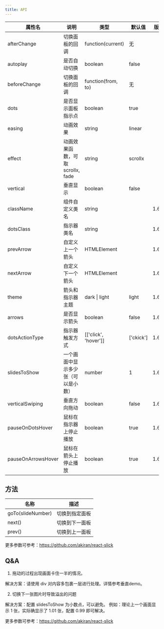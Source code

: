 ```yaml
---
title: API
---
```


| 属性名 | 说明 | 类型 | 默认值 | 版本 |
| --- | --- | --- | --- | --- |
| afterChange | 切换面板的回调 | function(current) | 无 | |
| autoplay | 是否自动切换 | boolean | false | |
| beforeChange | 切换面板的回调 | function(from, to) | 无 | |
| dots | 是否显示面板指示点 | boolean | true | |
| easing | 动画效果 | string | linear | |
| effect | 动画效果函数，可取 scrollx, fade | string | scrollx | |
| vertical | 垂直显示 | boolean | false | |
| className | 组件自定义类名 | string | | 1.6.4 |
| dotsClass | 指示器类名 | string | | 1.6.4 |
| prevArrow | 自定义上一个箭头 | HTMLElement | | 1.6.4 |
| nextArrow | 自定义下一个箭头 | HTMLElement | | 1.6.4 |
| theme | 箭头和指示器主题 | dark \| light| light | 1.6.4 |
| arrows | 是否显示箭头 | boolean | false | 1.6.4 |
| dotsActionType | 指示器触发方式 | [['click', 'hover']] | ['ckick'] | 1.6.4 |
| slidesToShow | 一个画面中显示多少张（可以是小数）| number | 1 | 1.6.4 |
| verticalSwiping | 垂直方向拖动 | boolean | false | 1.6.4 |
| pauseOnDotsHover | 鼠标在指示器上停止播放 | boolean | true | 1.6.4 |
| pauseOnArrowsHover | 鼠标在箭头上停止播放 | boolean | true | 1.6.4 |

## 方法

| 名称 | 描述 |
| --- | --- |
| goTo(slideNumber) | 切换到指定面板 |
| next() | 切换到下一面板 |
| prev() | 切换到上一面板 |

更多参数可参考：<https://github.com/akiran/react-slick>

## Q&A

1. 拖动的过程出现画面卡住一半的情况。

  解决方案：请使用 div 对内容多包裹一层进行处理。详情参考垂直demo。

2. 切换下一张图片时导致溢出的问题

  解决方案：配置 slidesToShow 为小数点，可以避免。 例如：理论上一个画面显示 1 张，实际确显示了 1.01  张，配置 0.99 即可解决。

更多参数可参考：<https://github.com/akiran/react-slick>

<style>
  .c7n-slick-slide {
  text-align: center;
  height: 160px;
  line-height: 160px;
  background: #364d79;
  overflow: hidden;
}

.c7n-slick-slide h3 {
  color: #fff;
}

.pic-carousel .slick-list{
  height: 200px !important;
}

.slick-slide img {
  margin: auto;
}

.my-class .slick-next::before {
  content: "👉";
  font-size: 14px;
  line-height: 1.5;
}
.my-class .slick-prev::before {
  content: "👈";
  font-size: 14px;
  line-height: 1.5;
}
.my-class {
  text-align: center;
  height: 160px;
  line-height: 160px;
  background: #364d79;
  overflow: hidden;
}
.my-class h3 {
  color: #fff;
}

.c7n-carousel .mydot-class .slick-active li button {
  background: rgb(214,74,242) !important;
}
.c7n-carousel .mydot-class li button{
  background: white;
  opacity: 1;
  height: 10px !important;
  width: 10px !important;;
}
</style>